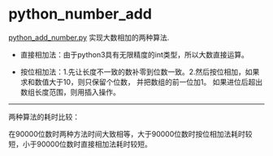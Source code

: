 # python_number_add
[python_add_number.py](python_add_number.py)
实现大数相加的两种算法.

- 直接相加法：由于python3具有无限精度的int类型，所以大数直接运算。

- 按位相加法：1.先让长度不一致的数补零到位数一致。2.然后按位相加，如果求和数值大于10，则只保留个位数，
并把数组的前一位加1。
如果进位后超出数组长度范围，则用插入操作。


---
两种算法的耗时比较：

在90000位数时两种方法时间大致相等，大于90000位数时按位相加法耗时较短，小于90000位数时直接相加法耗时较短。
